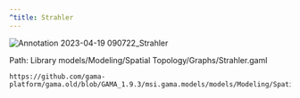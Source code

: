 ```yaml
---
^title: Strahler
---
```


![Annotation 2023-04-19 090722_Strahler](https://user-images.githubusercontent.com/4437331/233002259-014e429f-44d2-4dd2-ab96-db5467e1e4cb.png)

Path: Library models/Modeling/Spatial Topology/Graphs/Strahler.gaml

```gaml reference
https://github.com/gama-platform/gama.old/blob/GAMA_1.9.3/msi.gama.models/models/Modeling/Spatial%20Topology/Graphs/models/Strahler.gaml
```
